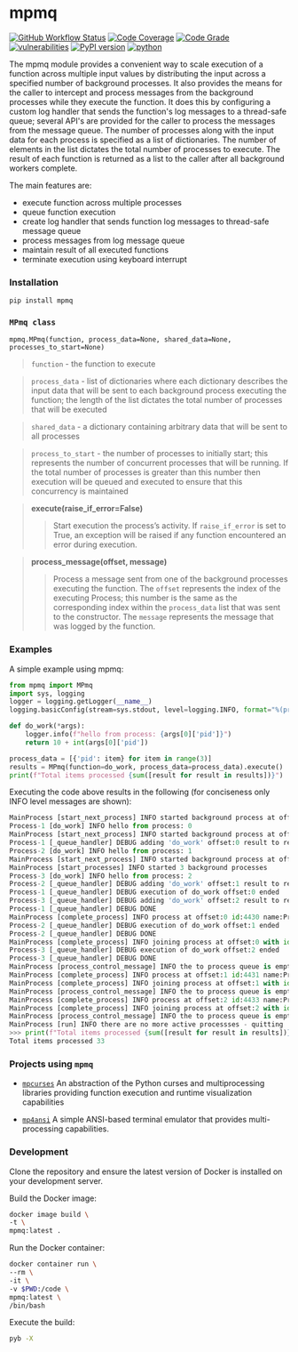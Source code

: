 # mpmq #
[![GitHub Workflow Status](https://github.com/soda480/mpmq/workflows/build/badge.svg)](https://github.com/soda480/mpmq/actions)
[![Code Coverage](https://codecov.io/gh/soda480/mpmq/branch/main/graph/badge.svg?token=SAEJLS4FCM)](https://codecov.io/gh/soda480/mpmq)
[![Code Grade](https://api.codiga.io/project/20847/status/svg)](https://app.codiga.io/public/project/20847/mpmq/dashboard)
[![vulnerabilities](https://img.shields.io/badge/vulnerabilities-None-brightgreen)](https://pypi.org/project/bandit/)
[![PyPI version](https://badge.fury.io/py/mpmq.svg)](https://badge.fury.io/py/mpmq)
[![python](https://img.shields.io/badge/python-3.9-teal)](https://www.python.org/downloads/)

The mpmq module provides a convenient way to scale execution of a function across multiple input values by distributing the input across a specified number of background processes. It also provides the means for the caller to intercept and process messages from the background processes while they execute the function. It does this by configuring a custom log handler that sends the function's log messages to a thread-safe queue; several API's are provided for the caller to process the messages from the message queue. The number of processes along with the input data for each process is specified as a list of dictionaries. The number of elements in the list dictates the total number of processes to execute. The result of each function is returned as a list to the caller after all background workers complete.

The main features are:

* execute function across multiple processes
* queue function execution
* create log handler that sends function log messages to thread-safe message queue
* process messages from log message queue
* maintain result of all executed functions
* terminate execution using keyboard interrupt

### Installation ###
```bash
pip install mpmq
```

### `MPmq class` ###
```
mpmq.MPmq(function, process_data=None, shared_data=None, processes_to_start=None)
```
> `function` - the function to execute

> `process_data` - list of dictionaries where each dictionary describes the input data that will be sent to each background process executing the function; the length of the list dictates the total number of processes that will be executed

> `shared_data` - a dictionary containing arbitrary data that will be sent to all processes

> `process_to_start` - the number of processes to initially start; this represents the number of concurrent processes that will be running. If the total number of processes is greater than this 
number then execution will be queued and executed to ensure that this concurrency is maintained

> **execute(raise_if_error=False)**
>> Start execution the process’s activity. If `raise_if_error` is set to True, an exception will be raised if any function encountered an error during execution.

> **process_message(offset, message)**
>> Process a message sent from one of the background processes executing the function. The `offset` represents the index of the executing Process; this number is the same as the corresponding index within the `process_data` list that was sent to the constructor. The `message` represents the message that was logged by the function.

### Examples ###

A simple example using mpmq:

```python
from mpmq import MPmq
import sys, logging
logger = logging.getLogger(__name__)
logging.basicConfig(stream=sys.stdout, level=logging.INFO, format="%(processName)s [%(funcName)s] %(levelname)s %(message)s")

def do_work(*args):
    logger.info(f"hello from process: {args[0]['pid']}")
    return 10 + int(args[0]['pid'])

process_data = [{'pid': item} for item in range(3)]
results = MPmq(function=do_work, process_data=process_data).execute()
print(f"Total items processed {sum([result for result in results])}")
 ```

Executing the code above results in the following (for conciseness only INFO level messages are shown):

```Python
MainProcess [start_next_process] INFO started background process at offset:0 with id:4430 name:Process-1
Process-1 [do_work] INFO hello from process: 0
MainProcess [start_next_process] INFO started background process at offset:1 with id:4431 name:Process-2
Process-1 [_queue_handler] DEBUG adding 'do_work' offset:0 result to result queue
Process-2 [do_work] INFO hello from process: 1
MainProcess [start_next_process] INFO started background process at offset:2 with id:4433 name:Process-3
MainProcess [start_processes] INFO started 3 background processes
Process-3 [do_work] INFO hello from process: 2
Process-2 [_queue_handler] DEBUG adding 'do_work' offset:1 result to result queue
Process-1 [_queue_handler] DEBUG execution of do_work offset:0 ended
Process-3 [_queue_handler] DEBUG adding 'do_work' offset:2 result to result queue
Process-1 [_queue_handler] DEBUG DONE
MainProcess [complete_process] INFO process at offset:0 id:4430 name:Process-1 has completed
Process-2 [_queue_handler] DEBUG execution of do_work offset:1 ended
Process-2 [_queue_handler] DEBUG DONE
MainProcess [complete_process] INFO joining process at offset:0 with id:4430 name:Process-1
Process-3 [_queue_handler] DEBUG execution of do_work offset:2 ended
Process-3 [_queue_handler] DEBUG DONE
MainProcess [process_control_message] INFO the to process queue is empty
MainProcess [complete_process] INFO process at offset:1 id:4431 name:Process-2 has completed
MainProcess [complete_process] INFO joining process at offset:1 with id:4431 name:Process-2
MainProcess [process_control_message] INFO the to process queue is empty
MainProcess [complete_process] INFO process at offset:2 id:4433 name:Process-3 has completed
MainProcess [complete_process] INFO joining process at offset:2 with id:4433 name:Process-3
MainProcess [process_control_message] INFO the to process queue is empty
MainProcess [run] INFO there are no more active processses - quitting
>>> print(f"Total items processed {sum([result for result in results])}")
Total items processed 33
```

### Projects using `mpmq` ###

* [`mpcurses`](https://pypi.org/project/mpcurses/) An abstraction of the Python curses and multiprocessing libraries providing function execution and runtime visualization capabilities

* [`mp4ansi`](https://pypi.org/project/mp4ansi/) A simple ANSI-based terminal emulator that provides multi-processing capabilities.

### Development ###

Clone the repository and ensure the latest version of Docker is installed on your development server.

Build the Docker image:
```sh
docker image build \
-t \
mpmq:latest .
```

Run the Docker container:
```sh
docker container run \
--rm \
-it \
-v $PWD:/code \
mpmq:latest \
/bin/bash
```

Execute the build:
```sh
pyb -X
```
